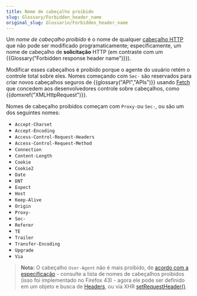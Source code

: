 ```yaml
---
title: Nome de cabeçalho proibido
slug: Glossary/Forbidden_header_name
original_slug: Glossario/Forbidden_header_name
---
```


Um _nome de cabeçalho proibido_ é o nome de qualquer [cabeçalho HTTP](/pt-BR/docs/Web/HTTP/Headers) que não pode ser modificado programaticamente; especificamente, um nome de cabeçalho de **solicitação** HTTP (em contraste com um {{Glossary("Forbidden response header name")}}).

Modificar esses cabeçalhos é proibido porque o agente do usuário retém o controle total sobre eles. Nomes começando com `Sec-` são reservados para criar novos cabeçalhos seguros de {{glossary("API","APIs")}} usando [Fetch](/pt-BR/docs/Web/API/Fetch_API) que concedem aos desenvolvedores controle sobre cabeçalhos, como {{domxref("XMLHttpRequest")}}.

Nomes de cabeçalho proibidos começam com `Proxy-`ou `Sec-`, ou são um dos seguintes nomes:

- `Accept-Charset`
- `Accept-Encoding`
- `Access-Control-Request-Headers`
- `Access-Control-Request-Method`
- `Connection`
- `Content-Length`
- `Cookie`
- `Cookie2`
- `Date`
- `DNT`
- `Expect`
- `Host`
- `Keep-Alive`
- `Origin`
- `Proxy-`
- `Sec-`
- `Referer`
- `TE`
- `Trailer`
- `Transfer-Encoding`
- `Upgrade`
- `Via`

> **Nota:** O cabeçalho `User-Agent` não é mais proibido, de [acordo com a especificação](https://fetch.spec.whatwg.org/#terminology-headers) - consulte a lista de nomes de cabeçalhos proibidos (isso foi implementado no Firefox 43) - agora ele pode ser definido em um objeto e busca de [Headers](/pt-BR/docs/Web/API/Headers), ou via XHR [setRequestHeader()](/pt-BR/docs/Web/API/XMLHttpRequest#setRequestHeader%28%29).
